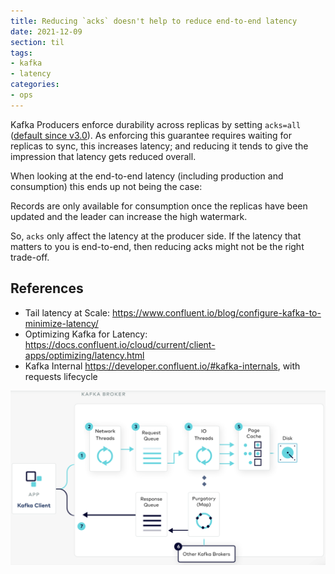 ```yaml
---
title: Reducing `acks` doesn't help to reduce end-to-end latency
date: 2021-12-09
section: til
tags:
- kafka
- latency
categories: 
- ops
---
```


Kafka Producers enforce durability across replicas by setting `acks=all` ([default since v3.0](/til/kafka-v3-idea)).
As enforcing this guarantee requires waiting for replicas to sync, this increases latency; and reducing it tends to give the impression that latency gets reduced overall.

<!--more-->
When looking at the end-to-end latency (including production and consumption) this ends up not being the case: 

Records are only available for consumption once the replicas have been updated and the leader can increase the high watermark.

So, `acks` only affect the latency at the producer side.
If the latency that matters to you is end-to-end, then reducing acks might not be the right trade-off. 

## References

- Tail latency at Scale: https://www.confluent.io/blog/configure-kafka-to-minimize-latency/
- Optimizing Kafka for Latency: https://docs.confluent.io/cloud/current/client-apps/optimizing/latency.html
- Kafka Internal https://developer.confluent.io/#kafka-internals, with requests lifecycle

![Screenshot from request lifecycle](request-lifecycle.png)
